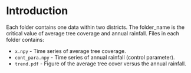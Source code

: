 # Introduction
Each folder contains one data within two districts. The folder_name is the critical value of average tree coverage and annual rainfall. 
Files in each folder contains:
+ `x.npy` - Time series of average tree coverage.
+ `cont_para.npy` - Time series of annual rainfall (control parameter).
+ `trend.pdf` - Figure of the average tree cover versus the annual rainfall.
